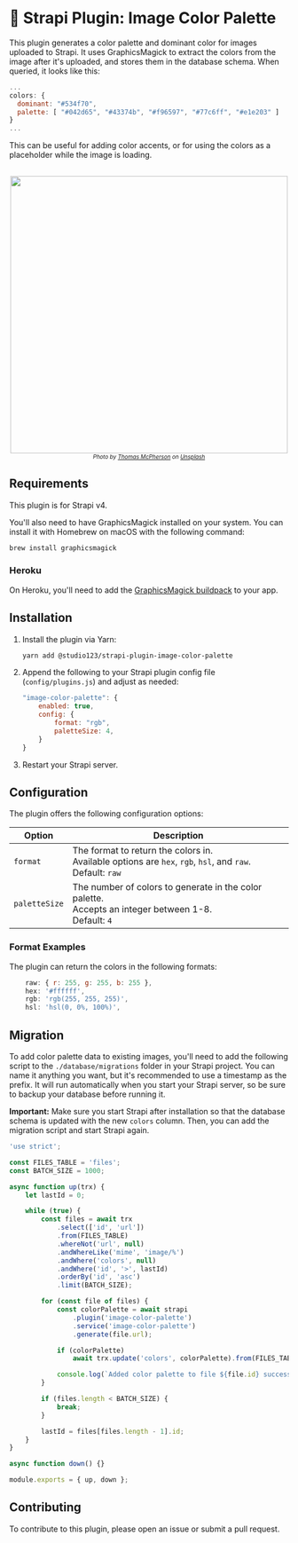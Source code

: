 # 🎨 Strapi Plugin: Image Color Palette

This plugin generates a color palette and dominant color for images uploaded to Strapi. It uses GraphicsMagick to extract the colors from the image after it's uploaded, and stores them in the database schema. When queried, it looks like this:

```javascript
...
colors: {
  dominant: "#534f70",
  palette: [ "#042d65", "#43374b", "#f96597", "#77c6ff", "#e1e203" ]
}
...
```

This can be useful for adding color accents, or for using the colors as a placeholder while the image is loading.

<p style="text-align:center; margin: 30px 0 30px;">
    <img src="https://user-images.githubusercontent.com/22644154/221955944-747c3ecc-44ac-49d4-bb6c-489803135ad5.jpg" width="500" /><br/>
    <span style="font-size:10px;font-style:italic">Photo by <a href="https://unsplash.com/es/@thomasmcphersonphotography?utm_source=unsplash&utm_medium=referral&utm_content=creditCopyText">Thomas McPherson</a> on <a href="https://unsplash.com/photos/tVEqStC2uz8?utm_source=unsplash&utm_medium=referral&utm_content=creditCopyText">Unsplash</a></span>
</p>

## Requirements

This plugin is for Strapi v4.

You'll also need to have GraphicsMagick installed on your system. You can install it with Homebrew on macOS with the following command:

```bash
brew install graphicsmagick
```

### Heroku

On Heroku, you'll need to add the [GraphicsMagick buildpack](https://github.com/bogini/heroku-buildpack-graphicsmagick) to your app.

## Installation

1. Install the plugin via Yarn:

    ```bash
    yarn add @studio123/strapi-plugin-image-color-palette
    ```

2. Append the following to your Strapi plugin config file (`config/plugins.js`) and adjust as needed:

    ```javascript
    "image-color-palette": {
        enabled: true,
        config: {
            format: "rgb",
            paletteSize: 4,
        }
    }
    ```

3. Restart your Strapi server.

## Configuration
The plugin offers the following configuration options:

| Option        | Description                                                                                                       |
|---------------|-------------------------------------------------------------------------------------------------------------------|
| `format`      | The format to return the colors in.<br/>Available options are `hex`, `rgb`, `hsl`, and `raw`.<br/>Default: `raw` |
| `paletteSize` | The number of colors to generate in the color palette.<br/>Accepts an integer between 1-8.<br/>Default: `4`     |

### Format Examples
The plugin can return the colors in the following formats:
```javascript
    raw: { r: 255, g: 255, b: 255 },
    hex: '#ffffff',
    rgb: 'rgb(255, 255, 255)',
    hsl: 'hsl(0, 0%, 100%)',
```

## Migration
To add color palette data to existing images, you'll need to add the following script to the `./database/migrations` folder in your Strapi project. You can name it anything you want, but it's recommended to use a timestamp as the prefix. It will run automatically when you start your Strapi server, so be sure to backup your database before running it.

**Important:** Make sure you start Strapi after installation so that the database schema is updated with the new `colors` column. Then, you can add the migration script and start Strapi again.

```javascript
'use strict';

const FILES_TABLE = 'files';
const BATCH_SIZE = 1000;

async function up(trx) {
    let lastId = 0;

    while (true) {
        const files = await trx
            .select(['id', 'url'])
            .from(FILES_TABLE)
            .whereNot('url', null)
            .andWhereLike('mime', 'image/%')
            .andWhere('colors', null)
            .andWhere('id', '>', lastId)
            .orderBy('id', 'asc')
            .limit(BATCH_SIZE);

        for (const file of files) {
            const colorPalette = await strapi
                .plugin('image-color-palette')
                .service('image-color-palette')
                .generate(file.url);

            if (colorPalette)
                await trx.update('colors', colorPalette).from(FILES_TABLE).where('id', file.id);

            console.log(`Added color palette to file ${file.id} successfully.`);
        }

        if (files.length < BATCH_SIZE) {
            break;
        }

        lastId = files[files.length - 1].id;
    }
}

async function down() {}

module.exports = { up, down };
```

## Contributing
To contribute to this plugin, please open an issue or submit a pull request.
